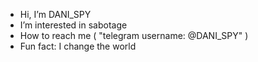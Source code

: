 -  Hi, I’m DANI_SPY
-  I’m interested in sabotage
-  How to reach me ( "telegram username: @DANI_SPY" )
-  Fun fact: I change the world

<!---
spy-edalt/spy-edalt is a ✨ special ✨ repository because its `README.md` (this file) appears on your GitHub profile.
You can click the Preview link to take a look at your changes.
--->
